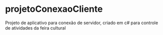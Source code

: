 # projetoConexaoCliente
 
Projeto de aplicativo para conexão de servidor, criado em c# para controle de atividades da feira cultural

